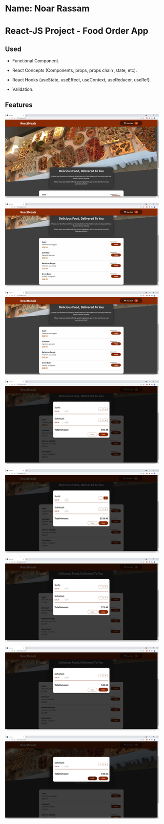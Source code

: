 # Name: Noar Rassam

# React-JS Project - Food Order App

## Used

* Functional Component.

* React Concepts (Components, props, props chain ,state, etc).

* React Hooks (useState, useEffect, useContext, useReducer, useRef).

* Validation.

## Features

![![Main Page]()](https://github.com/noarrassam/FoodOrder-ReactJS/blob/master/src/images/1.JPG)


![![Menu]()](https://github.com/noarrassam/FoodOrder-ReactJS/blob/master/src/images/2.JPG)


![![Ordering Food]()](https://github.com/noarrassam/FoodOrder-ReactJS/blob/master/src/images/3.JPG)


![![Orders]()](https://github.com/noarrassam/FoodOrder-ReactJS/blob/master/src/images/4.JPG)


![![+ Increasing Orders]()](https://github.com/noarrassam/FoodOrder-ReactJS/blob/master/src/images/5.JPG)


![![- Decreasing Orders]()](https://github.com/noarrassam/FoodOrder-ReactJS/blob/master/src/images/6.JPG)


![![Removing Order]()](https://github.com/noarrassam/FoodOrder-ReactJS/blob/master/src/images/7.JPG)


![![Close]()](https://github.com/noarrassam/FoodOrder-ReactJS/blob/master/src/images/8.JPG)